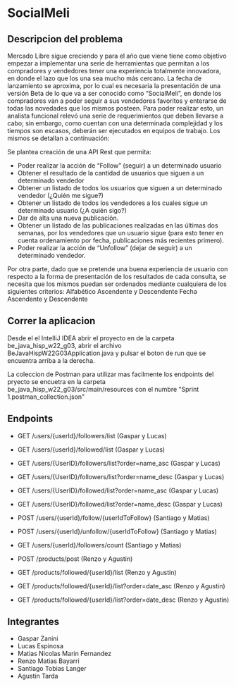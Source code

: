 
# SocialMeli
## Descripcion del problema
Mercado Libre sigue creciendo y para el año que viene  tiene como objetivo empezar a implementar una serie de herramientas que permitan a los compradores y vendedores tener una experiencia totalmente innovadora, en donde el lazo que los una sea mucho más cercano. 
La fecha de lanzamiento se aproxima, por lo cual es necesaria la presentación de una versión Beta de lo que va a ser conocido como “SocialMeli”, en donde los compradores van a poder seguir a sus vendedores favoritos y enterarse de todas las novedades que los mismos posteen.
Para poder realizar esto, un analista funcional relevó una serie de requerimientos que deben llevarse a cabo; sin embargo, como cuentan con una determinada complejidad y los tiempos son escasos, deberán ser ejecutados en equipos de trabajo. Los mismos se detallan a continuación:

Se plantea creación de una API Rest que permita:
- Poder realizar la acción de “Follow” (seguir) a un determinado usuario
- Obtener el resultado de la cantidad de usuarios que siguen a un determinado vendedor
- Obtener un listado de todos los usuarios que siguen a un determinado vendedor (¿Quién me sigue?)
- Obtener un listado de todos los vendedores a los cuales sigue un determinado usuario (¿A quién sigo?)
- Dar de alta una nueva publicación.
- Obtener un listado de las publicaciones realizadas en las últimas dos semanas, por los vendedores que un usuario sigue (para esto tener en cuenta ordenamiento por fecha, publicaciones más recientes primero).
- Poder realizar la acción de “Unfollow” (dejar de seguir) a un determinado vendedor.

Por otra parte, dado que se pretende una buena experiencia de usuario con respecto a la forma de presentación de los resultados de cada consulta, se necesita que los mismos puedan ser ordenados mediante cualquiera de los siguientes criterios: 
Alfabético Ascendente y Descendente
Fecha Ascendente y Descendente

## Correr la aplicacion
Desde el el IntelliJ IDEA abrir el proyecto en de la carpeta be_java_hisp_w22_g03, abrir el archivo BeJavaHispW22G03Application.java y pulsar el boton de run que se encuentra arriba a la derecha.

La coleccion de Postman para utilizar mas facilmente los endpoints del pryecto se encuetra en la carpeta be_java_hisp_w22_g03/src/main/resources con el numbre "Sprint 1.postman_collection.json"

## Endpoints

- GET /users/{userId}/followers/list (Gaspar y Lucas)
- GET /users/{userId}/followed/list (Gaspar y Lucas)
- GET /users/{UserID}/followers/list?order=name_asc (Gaspar y Lucas)
- GET /users/{UserID}/followers/list?order=name_desc (Gaspar y Lucas)
- GET /users/{UserID}/followed/list?order=name_asc (Gaspar y Lucas)
- GET /users/{UserID}/followed/list?order=name_desc (Gaspar y Lucas)

- POST /users/{userId}/follow/{userIdToFollow} (Santiago y Matias)
- POST /users/{userId}/unfollow/{userIdToFollow} (Santiago y Matias)
- GET /users/{userId}/followers/count (Santiago y Matias)

- POST /products/post (Renzo y Agustin)
- GET /products/followed/{userId}/list (Renzo y Agustin)
- GET /products/followed/{userId}/list?order=date_asc (Renzo y Agustin)
- GET /products/followed/{userId}/list?order=date_desc (Renzo y Agustin)

## Integrantes
- Gaspar Zanini
- Lucas Espinosa
- Matias Nicolas Marin Fernandez
- Renzo Matias Bayarri
- Santiago Tobias Langer
- Agustin Tarda
